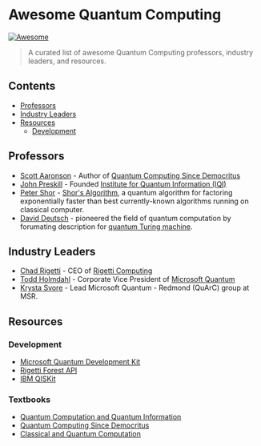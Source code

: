 # Awesome Quantum Computing

[![Awesome](https://awesome.re/badge.svg)](https://awesome.re)

> A curated list of awesome Quantum Computing professors, industry leaders, and resources.

## Contents

- [Professors](#professors)
- [Industry Leaders](#industry-leaders)
- [Resources](#resources)
	- [Development](#development)

## Professors

* [Scott Aaronson](https://www.scottaaronson.com/) - Author of [Quantum Computing Since Democritus](https://www.amazon.com/Quantum-Computing-since-Democritus-Aaronson/dp/0521199565/)
* [John Preskill](http://www.theory.caltech.edu/~preskill/) - Founded [Institute for Quantum Information (IQI)](http://www.iqi.caltech.edu/index.html)
* [Peter Shor](http://www-math.mit.edu/~shor/) - [Shor's Algorithm](https://www.wikiwand.com/en/Shor%27s_algorithm), a quantum algorithm for factoring exponentially faster than best currently-known algorithms running on classical computer.
* [David Deutsch](http://www.daviddeutsch.org.uk/) - pioneered the field of quantum computation by forumating description for [quantum Turing machine](https://www.wikiwand.com/en/Quantum_Turing_machine).

## Industry Leaders

* [Chad Rigetti](https://medium.com/@chadrigetti) - CEO of [Rigetti Computing](https://rigetti.com/)
* [Todd Holmdahl](https://www.microsoft.com/en-us/research/people/toddhol/) - Corporate Vice President of [Microsoft Quantum](https://www.microsoft.com/en-us/research/lab/quantum/)
* [Krysta Svore](https://www.microsoft.com/en-us/research/people/ksvore/) - Lead Microsoft Quantum - Redmond (QuArC) group at MSR.

## Resources

### Development

* [Microsoft Quantum Development Kit](https://www.microsoft.com/en-us/quantum/development-kit)
* [Rigetti Forest API](https://www.rigetti.com/forest)
* [IBM QISKit](https://www.qiskit.org/)

### Textbooks

* [Quantum Computation and Quantum Information](https://books.google.com/books?id=-s4DEy7o-a0C&hl=en)
* [Quantum Computing Since Democritus](https://www.amazon.com/Quantum-Computing-since-Democritus-Aaronson/dp/0521199565/)
* [Classical and Quantum Computation](https://books.google.com/books?id=qYHTvHPvmG8C&dq=isbn:0821832298&hl=en&sa=X&ved=0ahUKEwjK1rzopJjZAhUnrlQKHWivD5kQ6AEIKTAA)

